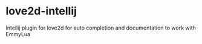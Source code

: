 # love2d-intellij
Intellij plugin for love2d for auto completion and documentation to work with EmmyLua
